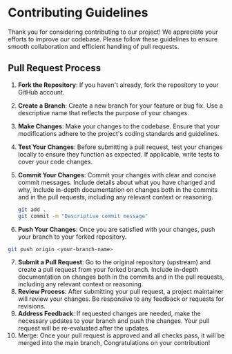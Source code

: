 # Contributing Guidelines

Thank you for considering contributing to our project! We appreciate your efforts to improve our codebase. Please follow these guidelines to ensure smooth collaboration and efficient handling of pull requests.

## Pull Request Process

1. **Fork the Repository**: If you haven't already, fork the repository to your GitHub account.

2. **Create a Branch**: Create a new branch for your feature or bug fix. Use a descriptive name that reflects the purpose of your changes.

3. **Make Changes**: Make your changes to the codebase. Ensure that your modifications adhere to the project's coding standards and guidelines.

4. **Test Your Changes**: Before submitting a pull request, test your changes locally to ensure they function as expected. If applicable, write tests to cover your code changes.

5. **Commit Your Changes**: Commit your changes with clear and concise commit messages. Include details about what you have changed and why, Include in-depth documentation on changes both in the commits and in the pull requests, including any relevant context or reasoning.

   ```bash
   git add .
   git commit -m "Descriptive commit message"
   ```
6.  **Push Your Changes**: Once you are satisfied with your changes, push your branch to your forked repository.
   ```bash
   git push origin <your-branch-name>
   ```
7. **Submit a Pull Request**: Go to the original repository (upstream) and create a pull request from your forked branch. Include in-depth documentation on changes both in the commits and in the pull requests, including any relevant context or reasoning.
8. **Review Process**: After submitting your pull request, a project maintainer will review your changes. Be responsive to any feedback or requests for revisions.
9. **Address Feedback**: If requested changes are needed, make the necessary updates to your branch and push the changes. Your pull request will be re-evaluated after the updates.
10. Merge: Once your pull request is approved and all checks pass, it will be merged into the main branch, Congratulations on your contribution!
